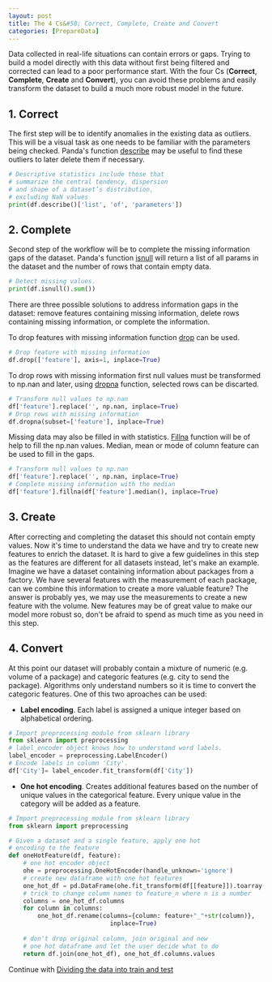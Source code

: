 ```yaml
---
layout: post
title: The 4 Cs&#58; Correct, Complete, Create and Convert
categories: [PrepareData]
---
```


Data collected in real-life situations can contain errors or gaps. Trying to build a model directly with this data without first being filtered and corrected can lead to a poor performance start. With the four Cs (**Correct**, **Complete**, **Create** and **Convert**), you can avoid these problems and easily transform the dataset to build a much more robust model in the future.

## 1. Correct
The first step will be to identify anomalies in the existing data as outliers. This will be a visual task as one needs to be familiar with the parameters being checked. Panda's function [describe](https://pandas.pydata.org/docs/reference/api/pandas.DataFrame.describe.html) may be useful to find these outliers to later delete them if necessary.

```python
# Descriptive statistics include those that
# summarize the central tendency, dispersion
# and shape of a dataset’s distribution, 
# excluding NaN values
print(df.describe()['list', 'of', 'parameters'])
```

## 2. Complete
Second step of the workflow will be to complete the missing information gaps of the dataset. Panda's function [isnull](https://pandas.pydata.org/docs/reference/api/pandas.DataFrame.isnull.html) will return a list of all params in the dataset and the number of rows that contain empty data.

```python
# Detect missing values.
print(df.isnull().sum())
```

There are three possible solutions to address information gaps in the dataset: remove features containing missing information, delete rows containing missing information, or complete the information.

To drop features with missing information function [drop](https://pandas.pydata.org/docs/reference/api/pandas.DataFrame.drop.html) can be used.

```python
# Drop feature with missing information
df.drop(['feature'], axis=1, inplace=True)
```

To drop rows with missing information first null values must be transformed to np.nan and later, using [dropna](https://pandas.pydata.org/docs/reference/api/pandas.DataFrame.dropna.html) function, selected rows can be discarted.
```python
# Transform null values to np.nan
df['feature'].replace('', np.nan, inplace=True)
# Drop rows with missing information
df.dropna(subset=['feature'], inplace=True)
```

Missing data may also be filled in with statistics. [Fillna](https://pandas.pydata.org/docs/reference/api/pandas.DataFrame.fillna.html) function will be of help to fill the np.nan values. Median, mean or mode of column feature can be used to fill in the gaps.

```python
# Transform null values to np.nan
df['feature'].replace('', np.nan, inplace=True)
# Complete missing information with the median
df['feature'].fillna(df['feature'].median(), inplace=True)
```

## 3. Create

After correcting and completing the dataset this should not contain empty values. Now it's time to understand the data we have and try to create new features to enrich the dataset. It is hard to give a few guidelines in this step as the features are different for all datasets instead, let's make an example. Imagine we have a dataset containing information about packages from a factory. We have several features with the measurement of each package, can we combine this information to create a more valuable feature? The answer is probably yes, we may use the measurements to create a new feature with the volume. New features may be of great value to make our model more robust so, don't be afraid to spend as much time as you need in this step.

## 4. Convert

At this point our dataset will probably contain a mixture of numeric (e.g. volume of a package) and categoric features (e.g. city to send the package). Algorithms only understand numbers so it is time to convert the categoric features. One of this two aproaches can be used:

* **Label encoding**. Each label is assigned a unique integer based on alphabetical ordering.

```python
# Import preprocessing module from sklearn library
from sklearn import preprocessing
# label_encoder object knows how to understand word labels. 
label_encoder = preprocessing.LabelEncoder()
# Encode labels in column 'City'. 
df['City']= label_encoder.fit_transform(df['City'])
```

* **One hot encoding**. Creates additional features based on the number of unique values in the categorical feature. Every unique value in the category will be added as a feature. 

```python
# Import preprocessing module from sklearn library
from sklearn import preprocessing

# Given a dataset and a single feature, apply one hot 
# encoding to the feature
def oneHotFeature(df, feature):
	# one hot encoder object
    ohe = preprocessing.OneHotEncoder(handle_unknown='ignore')
    # create new dataframe with one hot features
    one_hot_df = pd.DataFrame(ohe.fit_transform(df[[feature]]).toarray())
    # trick to change column names to feature_n where n is a number
    columns = one_hot_df.columns
    for column in columns:
        one_hot_df.rename(columns={column: feature+"_"+str(column)},
         					inplace=True)
    
    # don't drop original column, join original and new 
    # one hot dataframe and let the user decide what to do
    return df.join(one_hot_df), one_hot_df.columns.values
``` 

Continue with [Dividing the data into train and test](/train-test/)